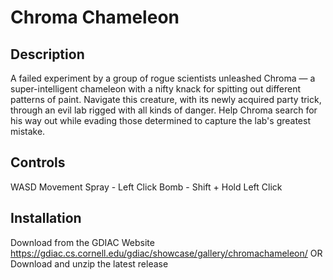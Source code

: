 # Chroma Chameleon

## Description
A failed experiment by a group of rogue scientists unleashed Chroma — a super-intelligent chameleon with a nifty knack for spitting out different patterns of paint. 
Navigate this creature, with its newly acquired party trick, through an evil lab rigged with all kinds of danger. Help Chroma search for his way out while 
evading those determined to capture the lab's greatest mistake.

## Controls 
WASD Movement
Spray - Left Click
Bomb - Shift + Hold Left Click

## Installation
Download from the GDIAC Website https://gdiac.cs.cornell.edu/gdiac/showcase/gallery/chromachameleon/
OR
Download and unzip the latest release



